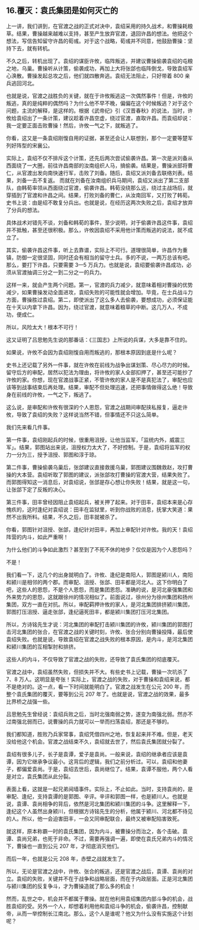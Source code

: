 ## 16.覆灭：袁氏集团是如何灭亡的
上一讲，我们讲到，在官渡之战的正式对决中，袁绍采用的持久战术，和曹操耗粮草。结果，曹操越来越难以支持，甚至产生放弃官渡，退回许昌的想法。他把这个想法，写信告知留守许昌的荀彧。对于这个战略，荀彧并不同意，他鼓励曹操：坚持下去，就有转机。


不久之后，转机出现了。袁绍的谋臣许攸，临阵叛逃，并建议曹操偷袭袁绍的屯粮之地，乌巢。曹操听从计策，偷袭成功，再加上大将张郃也临阵倒戈，导致袁绍军心涣散。曹操发起总攻之后，他们就四散奔逃。袁绍无法阻止，只好带着 800 亲兵逃回河北。


也就是说，官渡之战胜负的关键，就在于许攸叛逃这一次偶然事件！但是，许攸的叛逃，真的是纯粹的偶然吗？为什么他不早不晚，偏偏在这个时候叛逃？对于这个问题，主流的解释，是这样的。根据《武帝纪》引《汉晋春秋》的说法，当时，许攸给袁绍出了一条计策，建议趁着许昌空虚，绕过官渡，直取许昌。而袁绍却说：我一定要正面击败曹操！然后，许攸一气之下，就叛逃了。


你看，这又是一条袁绍刚愎自用的证据，甚至还会让人联想到，那个一定要等楚军列好阵型的宋襄公。


实际上，袁绍不仅不排斥这个计策，还先后两次尝试偷袭许昌。第一次是派刘备从西面绕了一大圈，前往许昌南部的汝南组织人马，搞偷袭。结果是，曹操派部将曹仁，从官渡出发向南快速行军，击败了刘备。随后，袁绍又派刘备去联络刘表。结果，刘备一去不复返。 而就在刘备在汝南组织兵马期间，袁绍又派出了第二支部队，由韩荀率领从西面绕过官渡，偷袭许昌。韩荀没绕那么远，绕过主战场后，就穿插到了官渡和许昌之间。结果，打败刘备的曹仁，从汝南回军，又打败了韩荀。史书上说：由是绍不敢复分兵出。也就是说，在经历这两次失败之后，袁绍才放弃了分兵的想法。


具体战术对错先不谈，刘备和韩荀的事件，至少说明，对于偷袭许昌这件事，袁绍并不抵触，甚至还很积极。那么，许攸因袁绍不采用他计策而叛逃的说法，就不成立了。


其实，偷袭许昌这件事，听上去靠谱，实际上不可行。道理很简单，许昌作为重镇，防御一定很坚固，同时还会有相当的留守士兵。多的不说，一两万总该有吧。那么，要打下许昌，只要需要 3—5 万兵力。也就是说，袁绍要偷袭许昌成功，必须从官渡抽调三分之一到二分之一的兵力。


这样一来，就会产生两个问题。第一，官渡的兵力减少，就意味着相对曹操的优势减少，如果曹操发动全面进攻，袁绍失败的可能性就会增加。毕竟，在士兵战斗力方面，曹操胜过袁绍。第二，即使派出了这么多人去偷袭，要想成功，必须保证能在十天以内拿下许昌。因为，绕过官渡，就意味着粮草的中断。这几万人，不成功，便成仁。


所以，风险太大！根本不可行！


这又证明了吕思勉先生说的那番话：《三国志》上所说的兵谋，大多是靠不住的。


如果说，许攸不会因为袁绍刚愎自用而叛逃的，那根本原因到底是什么呢？


史书上还记载了另外一件事，就在许攸在前线为战争出谋划策、尽心尽力的时候。留守后方的审配，居然以犯法为理由，将许攸的家人全部扣押了，甚至还可能抄了许攸的家。你想，现在官渡战事正紧，不管许攸的家人是不是真犯法了，审配也应该等到战事结束后再处理。结果，审配不但处理迅速，还把事情做得这么绝！导致身在前线的许攸，一气之下，叛逃了。


这么说，是审配和许攸有很深的个人恩怨，官渡之战期间审配挟私报复，逼走许攸，导致了袁绍的失败？这样说当然不错，但事情还不只这么简单。


我们先来看几件事。


第一件事，袁绍刚起兵的时候，很重用沮授，让他当监军，「监统内外，威震三军」。结果，郭图站出来说，沮授权力太大了，不好控制。于是，袁绍将监军的权力一分为三，授予沮授、郭图和淳于琼。


第二件事，曹操偷袭乌巢后，张郃建议直接救援乌巢，郭图建议围魏救赵，攻打曹操的大本营。袁绍听取了郭图的建议，派张郃攻打曹操的官渡大营，结果失败了。而郭图得知这一消息后，对袁绍说，张郃是存心想让你失败！结果，就是这一句，让张郃下定了反叛的决心。


第三件事，田丰曾经因阻止袁绍起兵，被关押了起来。对于田丰，袁绍本来是心存愧疚的，这时逢纪对袁绍说：田丰在监狱里，听到你战败的消息，抚掌大笑道：果然不出我所料。结果，不久之后，田丰就被杀了。


你看，郭图针对沮授、张郃，逢纪针对田丰，再加上审配针对许攸。我的天！袁绍阵营的内斗，如此严重啊！


为什么他们的斗争如此激烈？甚至到了不死不休的地步？仅仅是因为个人恩怨吗？


不是！


我们看一下，这几个的出身就明白了。许攸、逢纪是南阳人，郭图是颍川人，南阳和颍川是相邻的两个郡。而审配、沮授、张郃、田丰都是河北人。这下你明白了吧，这些人的恩怨，不是个人恩怨，而是集团恩怨。准确的说，是河北豪强集团和外来势力的恩怨，这就跟徐州的情况相似了。前面说过，徐州分为徐州集团和扬州集团，双方一直在对抗。所以，审配羁押许攸的家人，是河北集团排挤颍川集团，郭图打压沮授、逼走张郃，逢纪逼死田丰，都是颍川集团打压河北集团。


所以，方诗铭先生才说：河北集团的审配打击颍川集团的许攸，颍川集团的郭图打击河北集团的张合，在官渡之战的关键时刻，许攸、张合分别向曹操投降，最后使袁绍失败。也就是说，导致袁绍在官渡之战失败的根本原因，是内斗，是河北集团和颍川集团的互相掣肘和排挤。


这些人的内斗，不仅导致了官渡之战的失败，还导致了袁氏集团的彻底覆灭。


官渡之战中，袁绍虽然失败，但损失并不大。有些史书上记载，曹操一次坑杀了 7、8 万人。这明显是夸张！实际上，官渡之战的失败，对于曹操和袁绍来说，都不是绝对的。这一点，看一下时间就能明白了。官渡之战发生在公元 200 年，而整个袁氏集团的覆灭，要等到公元 207 年了。也就是说，官渡之战的效果，最多比界桥之战强一些。


吕思勉先生曾经说：袁绍兵败之后，当时北强南弱之势，遂变为南强北弱。然亦不过南强北弱而已，说曹操的兵力就可以一举而扫荡袁绍，那还是不够的。


我们都知道，胜败乃兵家常事，袁绍凭借四州之地，恢复起来并不难。但是，老天没给他这个机会。官渡之战结束不久，袁绍就去世了，然后袁氏集团就分裂了。


袁绍有很多儿子，长子是袁谭，爱子是袁尚。一般来说，袁绍的继承者应该是袁谭，因为它继承争议最小。这背后的逻辑，我们之前分析过。可以，袁绍和他妻子，都偏爱袁尚。于是，袁绍去世后，袁尚继位了。结果，袁谭不服他，两个人看是对立，袁氏集团从此分裂。


表面上看，这就是一起兄弟阋墙事件。实际上，不止如此。当时，支持袁尚的，是审配、逢纪，支持袁谭的是郭图、辛评。辛评和郭图一样，也是颍川人。也就是说，袁谭、袁尚相争的背后，依然是河北集团和颍川集团的斗争。这里解释一下，逢纪这个人虽然出身颍川，但根据方诗铭先生的分析，他属于颍川、河北都不待见的人。所以，他一会迫害田丰，一会又同审配联合，最终又被审配陷害致死。


就这样，原本称霸一时的袁氏集团，因为内斗，被曹操分而治之，各个击破。袁谭、袁尚兄弟，也死于非命。不过，需要再强调一遍，即使在袁氏兄弟内斗的情况下，曹操也一直到公元 207 年，才彻底消灭他们。


而后一年，也就是公元 208 年，赤壁之战就发生了。


所以，无论是官渡之战中，许攸、张合的叛逃，还是官渡之战后，袁谭、袁尚的对立。袁绍的失败，关键并不在于战争和战略层面，而在于内政层面。正是河北集团与颍川集团的反复争斗，才为曹操造就了那么多的机会！


然而，乱世之中，机会并不都属于曹操。就在他利用袁绍集团内部斗争的机会，战胜袁绍的受。另外一个人，却想着利用他和袁绍斗争的机会，偷袭许昌，控制献帝，从而一举控制长江南北。那么，这个人是谁呢？他又为什么没有实施这个计划呢？

